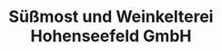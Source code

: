 ---
title: "Süßmost und Weinkelterei Hohenseefeld GmbH"
url: /niederer-flaeming/suessmost-und-weinkelterei-hohenseefeld-gmbh/
shop: Getränke
---